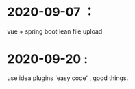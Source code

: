 # 2020-09-07 ：
vue + spring boot lean file upload


# 2020-09-20 :
use  idea plugins 'easy code' ,  good things.
